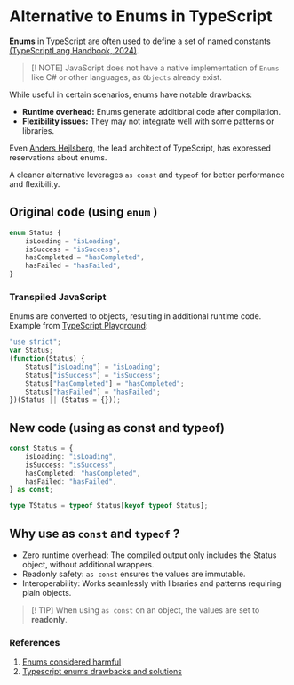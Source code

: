 # Alternative to Enums in TypeScript

**Enums** in TypeScript are often used to define a set of named constants [(TypeScriptLang Handbook, 2024)](https://www.typescriptlang.org/docs/handbook/enums.html).

> [! NOTE]
> JavaScript does not have a native implementation of `Enums` like C# or other languages, as `Objects` already exist.

While useful in certain scenarios, enums have notable drawbacks:
* **Runtime overhead:** Enums generate additional code after compilation.
* **Flexibility issues:** They may not integrate well with some patterns or libraries.

Even [Anders Hejlsberg](https://www.youtube.com/watch?v=vBJF0cJ_3G0&t=1012s), the lead architect of TypeScript, has expressed reservations about enums.

A cleaner alternative leverages `as const` and `typeof` for better performance and flexibility.

## Original code (using `enum` )

```typescript
enum Status {
    isLoading = "isLoading",
    isSuccess = "isSuccess",
    hasCompleted = "hasCompleted",
    hasFailed = "hasFailed",
}
```

### Transpiled JavaScript

Enums are converted to objects, resulting in additional runtime code. Example from [TypeScript Playground](https://www.typescriptlang.org/play/?#code/KYOwrgtgBAygLgQzmAzlA3gKCjqBLFAGQHsEATPEAcygF4oAiAk8yqhgGm1wJjAGN+wFGnpMUfQcJSduOABYIUAYWIQADgBtgcYGTqNFKtVp17ZuKEYBiCPNv1ibdh7IC+QA):

```js
"use strict";
var Status;
(function(Status) {
    Status["isLoading"] = "isLoading";
    Status["isSuccess"] = "isSuccess";
    Status["hasCompleted"] = "hasCompleted";
    Status["hasFailed"] = "hasFailed";
})(Status || (Status = {}));
```

## New code (using as const and typeof)

```typescript
const Status = {
    isLoading: "isLoading",
    isSuccess: "isSuccess",
    hasCompleted: "hasCompleted",
    hasFailed: "hasFailed",
} as const;

type TStatus = typeof Status[keyof typeof Status];
```

## Why use as `const` and `typeof` ?

* Zero runtime overhead: The compiled output only includes the Status object, without additional wrappers.
* Readonly safety: `as const` ensures the values are immutable.
* Interoperability: Works seamlessly with libraries and patterns requiring plain objects.

> [! TIP]
> When using `as const` on an object, the values are set to **readonly**.

### References

1. [Enums considered harmful](https://www.youtube.com/watch?v=jjMbPt_H3RQ)
2. [Typescript enums drawbacks and solutions](https://dev.to/ylerjen/use-typescript-const-assertion-instead-of-enums-mfn)
